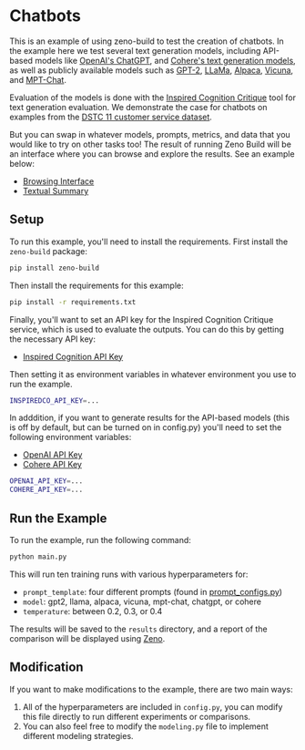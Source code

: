 # Chatbots

This is an example of using zeno-build to test the creation of chatbots.
In the example here we test several text generation models, including API-based
models like
[OpenAI's ChatGPT](https://openai.com/blog/gpt-3-apps/), and
[Cohere's text generation models](https://cohere.ai/generate),
as well as publicly available models such as
[GPT-2](https://huggingface.co/gpt2),
[LLaMa](https://huggingface.co/decapoda-research/llama-7b-hf),
[Alpaca](https://huggingface.co/chavinlo/alpaca-native),
[Vicuna](https://huggingface.co/eachadea/vicuna-7b-1.1),
and [MPT-Chat](https://huggingface.co/mosaicml/mpt-7b-chat).

Evaluation of the models is done with the
[Inspired Cognition Critique](https://docs.inspiredco.ai/critique/)
tool for text generation evaluation. We demonstrate the case for chatbots
on examples from the
[DSTC 11 customer service dataset](https://github.com/amazon-science/dstc11-track2-intent-induction).

But you can
swap in whatever models, prompts, metrics, and data that you would like to try on
other tasks too! The result of running Zeno Build will be an interface where you
can browse and explore the results. See an example below:

* [Browsing Interface](https://zeno-ml-chatbot-report.hf.space)
* [Textual Summary](report/)

## Setup

To run this example, you'll need to install the requirements.
First install the `zeno-build` package:

```bash
pip install zeno-build
```

Then install the requirements for this example:

```bash
pip install -r requirements.txt
```

Finally, you'll want to set an API key for the Inspired Cognition Critique
service, which is used to evaluate the outputs. You can do this by getting
the necessary API key:

* [Inspired Cognition API Key](https://dashboard.inspiredco.ai)

Then setting it as environment variables in whatever environment you use to
run the example.

```bash
INSPIREDCO_API_KEY=...
```

In adddition, if you want to generate results for the API-based models (this
is off by default, but can be turned on in config.py) you'll
need to set the following environment variables:

* [OpenAI API Key](https://openai.com/blog/openai-api/)
* [Cohere API Key](https://cohere.ai/)

```bash
OPENAI_API_KEY=...
COHERE_API_KEY=...
```

## Run the Example

To run the example, run the following command:

```bash
python main.py
```

This will run ten training runs with various hyperparameters for:

* `prompt_template`: four different prompts (found in [prompt_configs.py](prompt_configs.py))
* `model`: gpt2, llama, alpaca, vicuna, mpt-chat, chatgpt, or cohere
* `temperature`: between 0.2, 0.3, or 0.4

The results will be saved to the `results` directory, and a report of the
comparison will be displayed using [Zeno](https://zenoml.com/).

## Modification

If you want to make modifications to the example, there are two main ways:

1. All of the hyperparameters are included in `config.py`, you can modify this
   file directly to run different experiments or comparisons.
2. You can also feel free to modify the `modeling.py` file to implement different
   modeling strategies.

